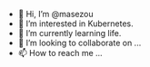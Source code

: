 - 👋 Hi, I’m @masezou
- 👀 I’m interested in Kubernetes.
- 🌱 I’m currently learning life.
- 💞️ I’m looking to collaborate on ...
- 📫 How to reach me ...

<!---
masezou/masezou is a ✨ special ✨ repository because its `README.md` (this file) appears on your GitHub profile.
You can click the Preview link to take a look at your changes.
--->
